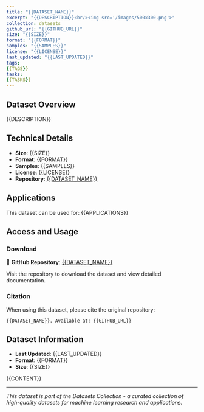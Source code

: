 ```yaml
---
title: "{{DATASET_NAME}}"
excerpt: "{{DESCRIPTION}}<br/><img src='/images/500x300.png'>"
collection: datasets
github_url: "{{GITHUB_URL}}"
size: "{{SIZE}}"
format: "{{FORMAT}}"
samples: "{{SAMPLES}}"
license: "{{LICENSE}}"
last_updated: "{{LAST_UPDATED}}"
tags:
{{TAGS}}
tasks:
{{TASKS}}
---
```


## Dataset Overview
{{DESCRIPTION}}

## Technical Details
- **Size**: {{SIZE}}
- **Format**: {{FORMAT}}
- **Samples**: {{SAMPLES}}
- **License**: {{LICENSE}}
- **Repository**: [{{DATASET_NAME}}]({{GITHUB_URL}})

## Applications
This dataset can be used for:
{{APPLICATIONS}}

## Access and Usage

### Download
📁 **GitHub Repository**: [{{DATASET_NAME}}]({{GITHUB_URL}})

Visit the repository to download the dataset and view detailed documentation.

### Citation
When using this dataset, please cite the original repository:
```
{{DATASET_NAME}}. Available at: {{GITHUB_URL}}
```

## Dataset Information
- **Last Updated**: {{LAST_UPDATED}}
- **Format**: {{FORMAT}}
- **Size**: {{SIZE}}

{{CONTENT}}

---

*This dataset is part of the Datasets Collection - a curated collection of high-quality datasets for machine learning research and applications.*

